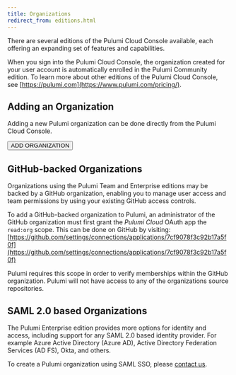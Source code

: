 ```yaml
---
title: Organizations
redirect_from: editions.html
---
```


There are several editions of the Pulumi Cloud Console available, each offering an expanding set
of features and capabilities.

When you sign into the Pulumi Cloud Console, the organization created for your user account is
automatically enrolled in the Pulumi Community edition. To learn more about other editions of
the Pulumi Cloud Console, see [https://pulumi.com](https://www.pulumi.com/pricing/).

## Adding an Organization

Adding a new Pulumi organization can be done directly from the Pulumi Cloud Console.

<a href="https://app.pulumi.com/site/organizations/add" target="_blank">
    <button class="button">ADD ORGANIZATION</button>
</a>

## GitHub-backed Organizations

Organizations using the Pulumi Team and Enterprise editions may be backed by a GitHub organization,
enabling you to manage user access and team permissions by using your existing GitHub access
controls.

To add a GitHub-backed organization to Pulumi, an administrator of the GitHub organization must
first grant the _Pulumi Cloud_ OAuth app the `read:org` scope. This can be done on GitHub by
visiting:
[https://github.com/settings/connections/applications/7cf9078f3c92b17a5f0f](https://github.com/settings/connections/applications/7cf9078f3c92b17a5f0f)

Pulumi requires this scope in order to verify memberships within the GitHub organization. Pulumi
will not have access to any of the organizations source repositories.

## SAML 2.0 based Organizations

The Pulumi Enterprise edition provides more options for identity and access, including support for
any SAML 2.0 based identity provider. For example Azure Active Directory (Azure AD), Active Directory
Federation Services (AD FS), Okta, and others.

To create a Pulumi organization using SAML SSO, please [contact us](https://www.pulumi.com/about/#contact-us).
